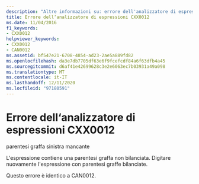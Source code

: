 ```yaml
---
description: "Altre informazioni su: errore dell'analizzatore di espressioni CXX0012"
title: Errore dell‘analizzatore di espressioni CXX0012
ms.date: 11/04/2016
f1_keywords:
- CXX0012
helpviewer_keywords:
- CXX0012
- CAN0012
ms.assetid: bf547e21-6708-4854-ad23-2ae5a889fd82
ms.openlocfilehash: da3e7db7705df63e6f9fcefcdf84a6f63dfb4a45
ms.sourcegitcommit: d6af41e42699628c3e2e6063ec7b03931a49a098
ms.translationtype: MT
ms.contentlocale: it-IT
ms.lasthandoff: 12/11/2020
ms.locfileid: "97180591"
---
```

# <a name="expression-evaluator-error-cxx0012"></a>Errore dell‘analizzatore di espressioni CXX0012

parentesi graffa sinistra mancante

L'espressione contiene una parentesi graffa non bilanciata. Digitare nuovamente l'espressione con parentesi graffe bilanciate.

Questo errore è identico a CAN0012.
